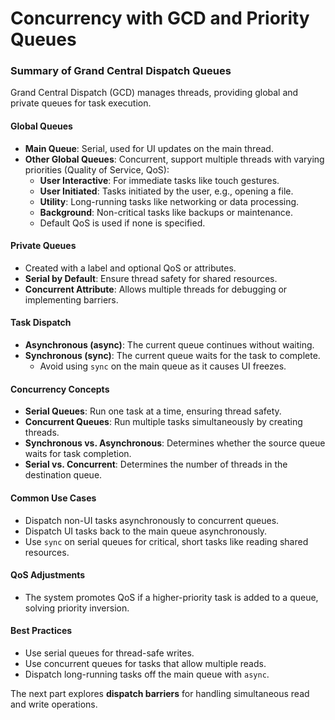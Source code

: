 # Concurrency with GCD and Priority Queues

### Summary of Grand Central Dispatch Queues

Grand Central Dispatch (GCD) manages threads, providing global and private queues for task execution. 

#### **Global Queues**
- **Main Queue**: Serial, used for UI updates on the main thread.
- **Other Global Queues**: Concurrent, support multiple threads with varying priorities (Quality of Service, QoS):
  - **User Interactive**: For immediate tasks like touch gestures.
  - **User Initiated**: Tasks initiated by the user, e.g., opening a file.
  - **Utility**: Long-running tasks like networking or data processing.
  - **Background**: Non-critical tasks like backups or maintenance.
  - Default QoS is used if none is specified.

#### **Private Queues**
- Created with a label and optional QoS or attributes.
- **Serial by Default**: Ensure thread safety for shared resources.
- **Concurrent Attribute**: Allows multiple threads for debugging or implementing barriers.

#### **Task Dispatch**
- **Asynchronous (async)**: The current queue continues without waiting.
- **Synchronous (sync)**: The current queue waits for the task to complete.
  - Avoid using `sync` on the main queue as it causes UI freezes.

#### **Concurrency Concepts**
- **Serial Queues**: Run one task at a time, ensuring thread safety.
- **Concurrent Queues**: Run multiple tasks simultaneously by creating threads.
- **Synchronous vs. Asynchronous**: Determines whether the source queue waits for task completion.
- **Serial vs. Concurrent**: Determines the number of threads in the destination queue.

#### **Common Use Cases**
- Dispatch non-UI tasks asynchronously to concurrent queues.
- Dispatch UI tasks back to the main queue asynchronously.
- Use `sync` on serial queues for critical, short tasks like reading shared resources.

#### **QoS Adjustments**
- The system promotes QoS if a higher-priority task is added to a queue, solving priority inversion.

#### **Best Practices**
- Use serial queues for thread-safe writes.
- Use concurrent queues for tasks that allow multiple reads.
- Dispatch long-running tasks off the main queue with `async`.

The next part explores **dispatch barriers** for handling simultaneous read and write operations.

